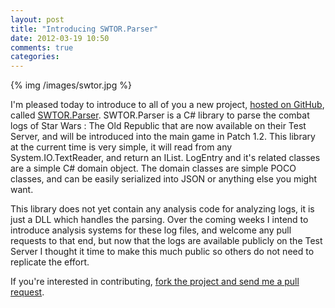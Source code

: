 ```yaml
---
layout: post
title: "Introducing SWTOR.Parser"
date: 2012-03-19 10:50
comments: true
categories: 
---
```

{% img /images/swtor.jpg %}

I'm pleased today to introduce to all of you a new project, [hosted on GitHub][sp], called [SWTOR.Parser][sp].  SWTOR.Parser is a C# library to parse the combat logs of Star Wars : The Old Republic that are now available on their Test Server, and will be introduced into the main game in Patch 1.2.  This library at the current time is very simple, it will read from any System.IO.TextReader, and return an IList<LogEntry>.  LogEntry and it's related classes are a simple C# domain object.  The domain classes are simple POCO classes, and can be easily serialized into JSON or anything else you might want.

This library does not yet contain any analysis code for analyzing logs, it is just a DLL which handles the parsing.  Over the coming weeks I intend to introduce analysis systems for these log files, and welcome any pull requests to that end, but now that the logs are available publicly on the Test Server I thought it time to make this much public so others do not need to replicate the effort.

If you're interested in contributing, [fork the project and send me a pull request][sp].

[sp]: https://github.com/trayburn/SWTOR.Parser
